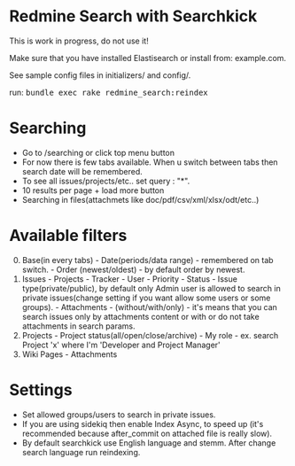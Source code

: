 # Redmine Search with Searchkick

This is work in progress, do not use it!

Make sure that you have installed Elastisearch or install from: example.com.

See sample config files in initializers/ and config/.

run: <tt> bundle exec rake redmine_search:reindex </tt>

# Searching
  - Go to /searching or click top menu button
  - For now there is few tabs available. When u switch between tabs then search date will be remembered.
  - To see all issues/projects/etc.. set query : "*".
  - 10 results per page + load more button
  - Searching in files(attachmets like doc/pdf/csv/xml/xlsx/odt/etc..)
# Available filters
  0. Base(in every tabs)
    - Date(periods/data range) - remembered on tab switch.
    - Order (newest/oldest) - by default order by newest.
  1. Issues
    - Projects
    - Tracker
    - User
    - Priority
    - Status
    - Issue type(private/public), by default only Admin user is allowed to search in private issues(change setting if you want allow some users or some groups).
    - Attachments - (without/with/only) - it's means that you can search issues only by attachments content or with or do not take attachments in search params.
  2. Projects
    - Project status(all/open/close/archive)
    - My role - ex. search Project 'x' where I'm 'Developer and Project Manager'
  3. Wiki Pages
    - Attachments

# Settings
  - Set allowed groups/users to search in private issues.
  - If you are using sidekiq then enable Index Async, to speed up (it's recommended because after_commit on attached file is really slow).
  - By default searchkick use English language and stemm. After change search language run reindexing.
